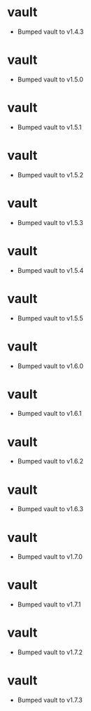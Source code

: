 
# vault

- Bumped vault to v1.4.3

# vault

- Bumped vault to v1.5.0

# vault

- Bumped vault to v1.5.1

# vault

- Bumped vault to v1.5.2

# vault

- Bumped vault to v1.5.3

# vault

- Bumped vault to v1.5.4

# vault

- Bumped vault to v1.5.5

# vault

- Bumped vault to v1.6.0

# vault

- Bumped vault to v1.6.1

# vault

- Bumped vault to v1.6.2

# vault

- Bumped vault to v1.6.3

# vault

- Bumped vault to v1.7.0

# vault

- Bumped vault to v1.7.1

# vault

- Bumped vault to v1.7.2

# vault

- Bumped vault to v1.7.3
